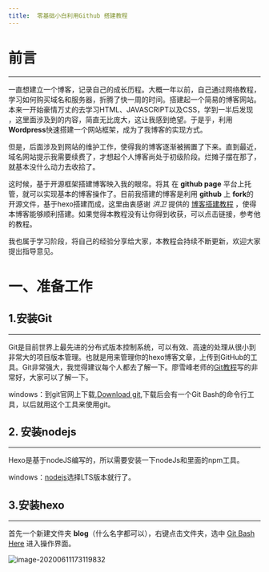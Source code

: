 ```yaml
---
title:  零基础小白利用Github 搭建教程
---
```




# 前言

------

  一直想建立一个博客，记录自己的成长历程。大概一年以前，自己通过网络教程，学习如何购买域名和服务器，折腾了快一周的时间。搭建起一个简易的博客网站。本来一开始豪情万丈的去学习HTML、JAVASCRIPT以及CSS，学到一半后发现 ，这里面涉及到的内容，简直无比庞大，这让我感到绝望。于是乎，利用**Wordpress**快速搭建一个网站框架，成为了我博客的实现方式。

   但是，后面涉及到网站的维护工作，使得我的博客逐渐被搁置了下来。直到最近，域名网站提示我需要续费了，才想起个人博客尚处于初级阶段。烂摊子摆在那了，就基本没什么动力去收拾了。

 这时候，基于开源框架搭建博客映入我的眼帘。将其 在 **github page** 平台上托管，就可以实现基本的博客操作了。目前我搭建的博客是利用   **github** 上 **fork**的 开源文件，基于hexo搭建而成，这里由衷感谢 *洪卫*  提供的 [博客搭建教程](https://sunhwee.com/posts/6e8839eb.html#toc-heading-15) ，使得本博客能够顺利搭建。如果觉得本教程没有让你得到收获，可以点击链接，参考他的教程。

我也属于学习阶段，将自己的经验分享给大家，本教程会持续不断更新，欢迎大家提出指导意见。

# 一、准备工作

## 1.安装Git

------

Git是目前世界上最先进的分布式版本控制系统，可以有效、高速的处理从很小到非常大的项目版本管理。也就是用来管理你的hexo博客文章，上传到GitHub的工具。Git非常强大，我觉得建议每个人都去了解一下。廖雪峰老师的[Git教程](https://www.liaoxuefeng.com/wiki/896043488029600)写的非常好，大家可以了解一下。

windows：到git官网上下载,[Download git](https://gitforwindows.org/),下载后会有一个Git Bash的命令行工具，以后就用这个工具来使用git。



## 2. 安装nodejs

------

Hexo是基于nodeJS编写的，所以需要安装一下nodeJs和里面的npm工具。

windows：[nodejs](https://nodejs.org/en/download/)选择LTS版本就行了。



## 3.安装hexo 

------

首先一个新建文件夹  **blog**（什么名字都可以），右键点击文件夹，选中 <u>Git Bash  Here</u> 进入操作界面。

![image-20200611173119832](C:\Users\15568\AppData\Roaming\Typora\typora-user-images\image-20200611173119832.png)

